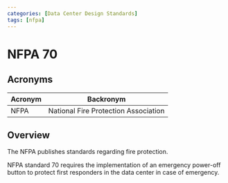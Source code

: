 ```yaml
---
categories: [Data Center Design Standards]
tags: [nfpa]
---
```


# NFPA 70

## Acronyms

| Acronym | Backronym |
| - | - |
| NFPA | National Fire Protection Association |

## Overview

The NFPA publishes standards regarding fire protection.

NFPA standard 70 requires the implementation of an emergency power-off button to protect first responders in the data center in case of emergency.
